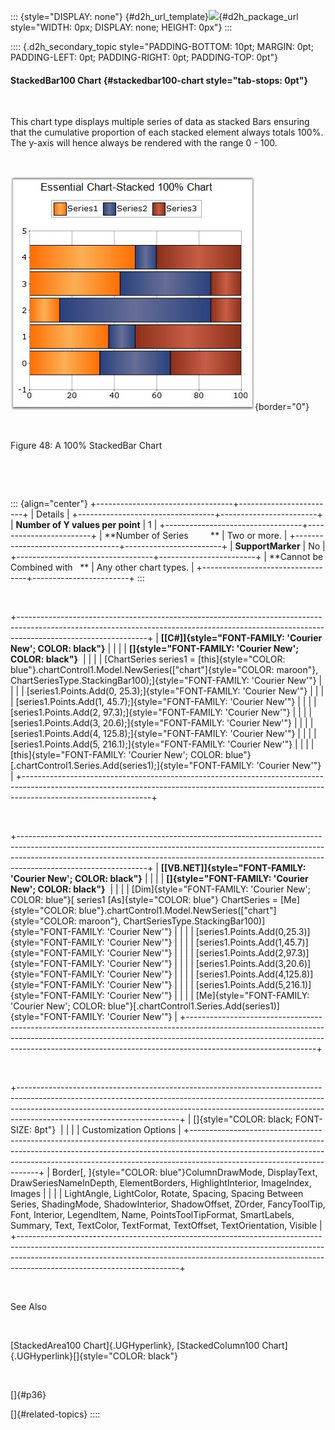 ::: {style="DISPLAY: none"}
[](ms-xhelp:///?Id=d2h_url_template){#d2h_url_template}![](!package_url!){#d2h_package_url style="WIDTH: 0px; DISPLAY: none; HEIGHT: 0px"}
:::

:::: {.d2h_secondary_topic style="PADDING-BOTTOM: 10pt; MARGIN: 0pt; PADDING-LEFT: 0pt; PADDING-RIGHT: 0pt; PADDING-TOP: 0pt"}
#### StackedBar100 Chart {#stackedbar100-chart style="tab-stops: 0pt"}

 

This chart type displays multiple series of data as stacked Bars ensuring that the cumulative proportion of each stacked element always totals 100%. The y-axis will hence always be rendered with the range 0 - 100.

 

![](ImagesExt/image84_50.jpg){border="0"}

 

Figure 48: A 100% StackedBar Chart

 

 

::: {align="center"}
+----------------------------------+------------------------+
| Details                                                   |
+----------------------------------+------------------------+
| **Number of Y values per point** | 1                      |
+----------------------------------+------------------------+
| **Number of Series         **    | Two or more.           |
+----------------------------------+------------------------+
| **SupportMarker**                | No                     |
+----------------------------------+------------------------+
| **Cannot be Combined with   **   | Any other chart types. |
+----------------------------------+------------------------+
:::

 

+--------------------------------------------------------------------------------------------------------------------------------------------------------------------------------------------+
| **[\[C#\]]{style="FONT-FAMILY: 'Courier New'; COLOR: black"}**                                                                                                                             |
|                                                                                                                                                                                            |
| **[]{style="FONT-FAMILY: 'Courier New'; COLOR: black"}**                                                                                                                                   |
|                                                                                                                                                                                            |
| [ChartSeries series1 = [this]{style="COLOR: blue"}.chartControl1.Model.NewSeries([\"chart\"]{style="COLOR: maroon"}, ChartSeriesType.StackingBar100);]{style="FONT-FAMILY: 'Courier New'"} |
|                                                                                                                                                                                            |
| [series1.Points.Add(0, 25.3);]{style="FONT-FAMILY: 'Courier New'"}                                                                                                                         |
|                                                                                                                                                                                            |
| [series1.Points.Add(1, 45.7);]{style="FONT-FAMILY: 'Courier New'"}                                                                                                                         |
|                                                                                                                                                                                            |
| [series1.Points.Add(2, 97.3);]{style="FONT-FAMILY: 'Courier New'"}                                                                                                                         |
|                                                                                                                                                                                            |
| [series1.Points.Add(3, 20.6);]{style="FONT-FAMILY: 'Courier New'"}                                                                                                                         |
|                                                                                                                                                                                            |
| [series1.Points.Add(4, 125.8);]{style="FONT-FAMILY: 'Courier New'"}                                                                                                                        |
|                                                                                                                                                                                            |
| [series1.Points.Add(5, 216.1);]{style="FONT-FAMILY: 'Courier New'"}                                                                                                                        |
|                                                                                                                                                                                            |
| [this]{style="FONT-FAMILY: 'Courier New'; COLOR: blue"}[.chartControl1.Series.Add(series1);]{style="FONT-FAMILY: 'Courier New'"}                                                           |
+--------------------------------------------------------------------------------------------------------------------------------------------------------------------------------------------+

 

+--------------------------------------------------------------------------------------------------------------------------------------------------------------------------------------------------------------------------------------------------------------------------+
| **[\[VB.NET\]]{style="FONT-FAMILY: 'Courier New'; COLOR: black"}**                                                                                                                                                                                                       |
|                                                                                                                                                                                                                                                                          |
| **[]{style="FONT-FAMILY: 'Courier New'; COLOR: black"}**                                                                                                                                                                                                                 |
|                                                                                                                                                                                                                                                                          |
| [Dim]{style="FONT-FAMILY: 'Courier New'; COLOR: blue"}[ series1 [As]{style="COLOR: blue"} ChartSeries = [Me]{style="COLOR: blue"}.chartControl1.Model.NewSeries([\"chart\"]{style="COLOR: maroon"}, ChartSeriesType.StackingBar100)]{style="FONT-FAMILY: 'Courier New'"} |
|                                                                                                                                                                                                                                                                          |
| [series1.Points.Add(0,25.3)]{style="FONT-FAMILY: 'Courier New'"}                                                                                                                                                                                                         |
|                                                                                                                                                                                                                                                                          |
| [series1.Points.Add(1,45.7)]{style="FONT-FAMILY: 'Courier New'"}                                                                                                                                                                                                         |
|                                                                                                                                                                                                                                                                          |
| [series1.Points.Add(2,97.3)]{style="FONT-FAMILY: 'Courier New'"}                                                                                                                                                                                                         |
|                                                                                                                                                                                                                                                                          |
| [series1.Points.Add(3,20.6)]{style="FONT-FAMILY: 'Courier New'"}                                                                                                                                                                                                         |
|                                                                                                                                                                                                                                                                          |
| [series1.Points.Add(4,125.8)]{style="FONT-FAMILY: 'Courier New'"}                                                                                                                                                                                                        |
|                                                                                                                                                                                                                                                                          |
| [series1.Points.Add(5,216.1)]{style="FONT-FAMILY: 'Courier New'"}                                                                                                                                                                                                        |
|                                                                                                                                                                                                                                                                          |
| [Me]{style="FONT-FAMILY: 'Courier New'; COLOR: blue"}[.chartControl1.Series.Add(series1)]{style="FONT-FAMILY: 'Courier New'"}                                                                                                                                            |
+--------------------------------------------------------------------------------------------------------------------------------------------------------------------------------------------------------------------------------------------------------------------------+

 

+----------------------------------------------------------------------------------------------------------------------------------------------------------------------------------------------------------------------------------------------------------------------------------+
| []{style="COLOR: black; FONT-SIZE: 8pt"}                                                                                                                                                                                                                                         |
|                                                                                                                                                                                                                                                                                  |
| Customization Options                                                                                                                                                                                                                                                            |
+----------------------------------------------------------------------------------------------------------------------------------------------------------------------------------------------------------------------------------------------------------------------------------+
| Border[, ]{style="COLOR: blue"}ColumnDrawMode, DisplayText, DrawSeriesNameInDepth, ElementBorders, HighlightInterior, ImageIndex, Images                                                                                                                                         |
|                                                                                                                                                                                                                                                                                  |
| LightAngle, LightColor, Rotate, Spacing, Spacing Between Series, ShadingMode, ShadowInterior, ShadowOffset, ZOrder, FancyToolTip, Font, Interior, LegendItem, Name, PointsToolTipFormat, SmartLabels, Summary, Text, TextColor, TextFormat, TextOffset, TextOrientation, Visible |
+----------------------------------------------------------------------------------------------------------------------------------------------------------------------------------------------------------------------------------------------------------------------------------+

 

See Also

 

[StackedArea100 Chart]{.UGHyperlink}, [StackedColumn100 Chart]{.UGHyperlink}[]{style="COLOR: black"}

 

[]{#p36} 

[]{#related-topics}
::::
